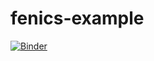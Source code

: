 # fenics-example
[![Binder](https://mybinder.org/badge_logo.svg)](https://mybinder.org/v2/gh/jan-janssen/fenics-example/HEAD?filepath=mshr.ipynb)
